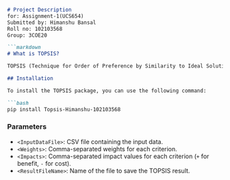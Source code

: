 ```markdown
# Project Description
for: Assignment-1(UCS654)
Submitted by: Himanshu Bansal
Roll no: 102103568
Group: 3COE20

```markdown
# What is TOPSIS?

TOPSIS (Technique for Order of Preference by Similarity to Ideal Solution) is a multi-criteria decision analysis method that helps in making decisions based on multiple criteria. This Python package provides a command-line interface for performing TOPSIS analysis on a given dataset.

## Installation

To install the TOPSIS package, you can use the following command:

```bash
pip install Topsis-Himanshu-102103568
```

### Parameters

- `<InputDataFile>`: CSV file containing the input data.
- `<Weights>`: Comma-separated weights for each criterion.
- `<Impacts>`: Comma-separated impact values for each criterion (`+` for benefit, `-` for cost).
- `<ResultFileName>`: Name of the file to save the TOPSIS result.

